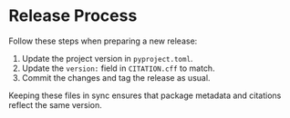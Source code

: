 # Release Process

Follow these steps when preparing a new release:

1. Update the project version in `pyproject.toml`.
2. Update the `version:` field in `CITATION.cff` to match.
3. Commit the changes and tag the release as usual.

Keeping these files in sync ensures that package metadata and citations reflect the same version.
